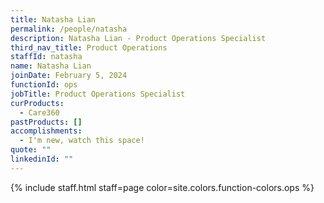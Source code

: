 ```yaml
---
title: Natasha Lian
permalink: /people/natasha
description: Natasha Lian - Product Operations Specialist
third_nav_title: Product Operations
staffId: natasha
name: Natasha Lian
joinDate: February 5, 2024
functionId: ops
jobTitle: Product Operations Specialist
curProducts:
  - Care360
pastProducts: []
accomplishments:
  - I'm new, watch this space!
quote: ""
linkedinId: ""
---
```


{% include staff.html staff=page color=site.colors.function-colors.ops %}
